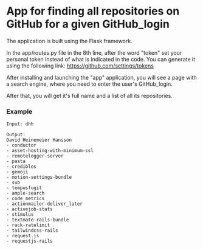 # App for finding all repositories on GitHub for a given GitHub_login

The application is built using the Flask framework. 

In the app/routes.py file in the 8th line, after the word "token" set your personal token instead of what is indicated in the code. You can generate it using the following link:
https://github.com/settings/tokens

After installing and launching the "app" application, you will see a page with a search engine, where you need to enter the user's GitHub_login. 

After that, you will get it's full name and a list of all its repositories.

### Example
```
Input: dhh

Output: 
David Heinemeier Hansson
- conductor
- asset-hosting-with-minimum-ssl
- remotelogger-server
- pasta
- credibles
- gemoji
- motion-settings-bundle
- sub
- tempusfugit
- ample-search
- code_metrics
- actionmailer-deliver_later
- activejob-stats
- stimulus
- textmate-rails-bundle
- rack-ratelimit
- tailwindcss-rails
- request.js
- requestjs-rails
```
